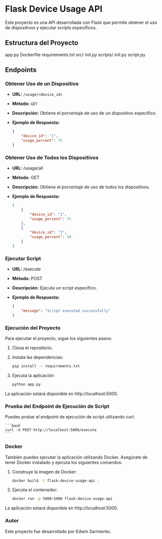 # Flask Device Usage API

Este proyecto es una API desarrollada con Flask que permite obtener el uso de dispositivos y ejecutar scripts específicos.

## Estructura del Proyecto

app.py Dockerfile requirements.txt src/ init.py scripts/ init.py script.py

## Endpoints

### Obtener Uso de un Dispositivo

- **URL:** `/usage/<device_id>`
- **Método:** `GET`
- **Descripción:** Obtiene el porcentaje de uso de un dispositivo específico.
- **Ejemplo de Respuesta:**

  ```json
  {
      "device_id": "1",
      "usage_percent": 75
  }

### Obtener Uso de Todos los Dispositivos
- **URL:** /usage/all
- **Método:** GET
- **Descripción:** Obtiene el porcentaje de uso de todos los dispositivos.
- **Ejemplo de Respuesta:**

    ```json
    [
        {
            "device_id": "1",
            "usage_percent": 75
        },
        {
            "device_id": "2",
            "usage_percent": 50
        }
    ]

### Ejecutar Script
- **URL:** /execute
- **Método:** POST
- **Descripción:** Ejecuta un script específico.
- **Ejemplo de Respuesta:**


    ```json
    {
        "message": "Script executed successfully"
    }

### Ejecución del Proyecto
Para ejecutar el proyecto, sigue los siguientes pasos:

1. Clona el repositorio.
2. Instala las dependencias:

    ```bash
    pip install -r requirements.txt
    ```

3. Ejecuta la aplicación:

    ```bash
    python app.py
    ```

La aplicación estará disponible en http://localhost:5000.

### Prueba del Endpoint de Ejecución de Script
Puedes probar el endpoint de ejecución de script utilizando curl:

    ```bash
    curl -X POST http://localhost:5000/execute
    ```

### Docker
También puedes ejecutar la aplicación utilizando Docker. Asegúrate de tener Docker instalado y ejecuta los siguientes comandos:

1. Construye la imagen de Docker:

    ```bash
    docker build -t flask-device-usage-api .
    ```

2. Ejecuta el contenedor:

    ```bash
    docker run -p 5000:5000 flask-device-usage-api
    ```

La aplicación estará disponible en http://localhost:5000.

### Autor
Este proyecto fue desarrollado por Edwin Sarmiento.